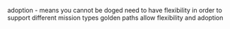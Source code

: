 adoption - means you cannot be doged
need to have flexibility in order to support different mission types
golden paths allow flexibility and adoption
